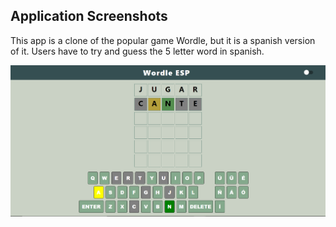 ## Application Screenshots

This app is a clone of the popular game Wordle, but it is a spanish version of it. Users have to try and guess the 5 letter word in spanish.  

![](./src/WordleCapt.PNG)